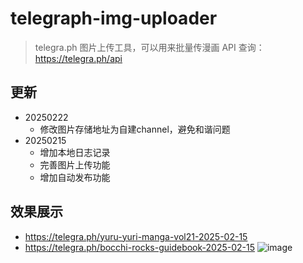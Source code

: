 # telegraph-img-uploader

> telegra.ph 图片上传工具，可以用来批量传漫画
> API 查询：https://telegra.ph/api

## 更新

- 20250222
  - 修改图片存储地址为自建channel，避免和谐问题
- 20250215
  - 增加本地日志记录
  - 完善图片上传功能
  - 增加自动发布功能

## 效果展示

- https://telegra.ph/yuru-yuri-manga-vol21-2025-02-15
- https://telegra.ph/bocchi-rocks-guidebook-2025-02-15
  ![image](https://github.com/user-attachments/assets/f3d84362-6b95-4888-af95-6dd8ac4fa9bc)
